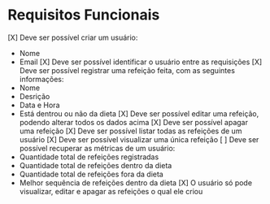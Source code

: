 # Requisitos Funcionais

[X] Deve ser possível criar um usuário:
 - Nome
 - Email
[X] Deve ser possível identificar o usuário entre as requisições
[X] Deve ser possível registrar uma refeição feita, com as seguintes informações:
 - Nome
 - Desrição
 - Data e Hora
 - Está dentrou ou não da dieta
[X] Deve ser possível editar uma refeição, podendo alterar todos os dados acima
[X] Deve ser possível apagar uma refeição
[X] Deve ser possível listar todas as refeições de um usuário
[X] Deve ser possível visualizar uma única refeição
[ ] Deve ser possível recuperar as métricas de um usuário:
  - Quantidade total de refeições registradas
  - Quantidade total de refeições dentro da dieta
  - Quantidade total de refeições fora da dieta
  - Melhor sequência de refeições dentro da dieta
[X] O usuário só pode visualizar, editar e apagar as refeições o qual ele criou